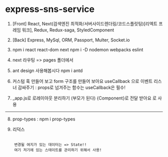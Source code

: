 # express-sns-service

1. [Front] React, Next(검색엔진 최적화/서버사이드렌더링/코드스플릿팅)[리엑트 프레임 워크], Redux, Redux-saga, StyledComponent
2. [Back] Express, MySql, ORM, Passport, Multer, Socket.io

3. npm i react react-dom next
   npm i -D nodemon webpacks eslint

4. next 라우팅 => pages 폴더에서
5. ant design 사용해봅시다 npm i antd

6. 커스텀 훅 만들어 보고 form 구조를 만들어 보아요
 useCallback 으로 이벤트 리스너 감싸주기
 : props로 넘겨주는 함수는 useCallback은 필수!

7. _app.js로 로레이아웃 분리하기 (부모가 된다)
{Component}로 전달 받아요 <Component/>로 사용
___

8. prop-types : npm i prop-types

9. 리덕스
<pre>
  <code>
    변경될 여지가 있는 데이터는 => State!!
    여기 저기에 있는 스테이트를 관리하기 위해서 사용! 
  </code>
</pre>
